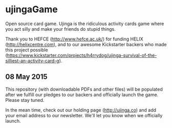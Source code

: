 ujingaGame
==========

Open source card game. Ujinga is the ridiculous activity cards game where you act silly and make your friends do stupid things.

Thank you to HEFCE (http://www.hefce.ac.uk/) for funding HELIX (http://helixcentre.com), and to our awesome Kickstarter backers who made this project possible (https://www.kickstarter.com/projects/h4rrydog/ujinga-survival-of-the-silliest-an-activity-card-g). 

## 08 May 2015
This repository (with downloadable PDFs and other files) will be populated after we fulfill our pledges to our backers and officially launch the game. Please stay tuned.

In the mean time, check out our holding page (http://ujinga.co) and add your email address to our newsletter. We'll let you know when we officially launch.
